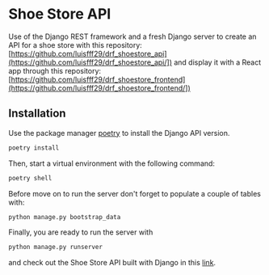 # Shoe Store API

Use of the Django REST framework and a fresh Django server to create an API for a shoe store with this repository: [https://github.com/luisfff29/drf_shoestore_api](https://github.com/luisfff29/drf_shoestore_api/]) and display it with a React app through this repository:
[https://github.com/luisfff29/drf_shoestore_frontend](https://github.com/luisfff29/drf_shoestore_frontend/])

## Installation

Use the package manager [poetry](https://python-poetry.org/) to install the Django API version.

```bash
poetry install
```

Then, start a virtual environment with the following command:

```bash
poetry shell
```

Before move on to run the server don't forget to populate a couple of tables with:

```bash
python manage.py bootstrap_data
```

Finally, you are ready to run the server with

```bash
python manage.py runserver
```

and check out the Shoe Store API built with Django in this [link](http://localhost:8000/api).
